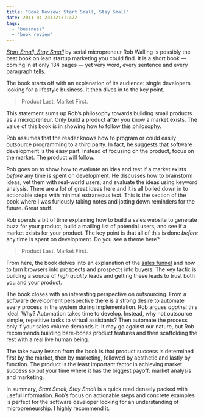 ```yaml
---
title: "Book Review: Start Small, Stay Small"
date: 2011-04-23T12:31:47Z
tags:
  - "business"
  - "book review"
---
```


*[Start Small, Stay Small][1]* by serial micropreneur Rob Walling is possibly the best book on lean startup marketing you could find. It is a short book — coming in at only 134 pages — yet very word, every sentence and every paragraph [tells][2].

<!--more-->

 [1]: http://www.startupbook.net
 [2]: http://www.bartleby.com/141/

The book starts off with an explanation of its audience: single developers looking for a lifestyle business. It then dives in to the key point.

> Product Last. Market First.

This statement sums up Rob’s philosophy towards building small products as a micropreneur. Only build a product **after** you know a market exists. The value of this book is in showing how to follow this philosophy.

Rob assumes that the reader knows how to program or could easily outsource programming to a third party. In fact, he suggests that software development is the easy part. Instead of focusing on the product, focus on the market. The product will follow.

Rob goes on to show how to evaluate an idea and test if a market exists *before* any time is spent on development. He discusses how to brainstorm ideas, vet them with real-world users, and evaluate the ideas using keyword analysis. There are a lot of great ideas here and it is all boiled down in to actionable steps with minimal extraneous text. This is the section of the book where I was furiously taking notes and jotting down reminders for the future. Great stuff.

Rob spends a bit of time explaining how to build a sales website to generate buzz for your product, build a mailing list of potential users, and see if a market exists for your product. The key point is that all of this is done *before* any time is spent on development. Do you see a theme here?

> Product Last. Market First.

From here, the book delves into an explanation of the [sales funnel][3] and how to turn browsers into prospects and prospects into buyers. The key tactic is building a source of *high quality* leads and getting these leads to trust both you and your product.

 [3]: http://www.mindtools.com/pages/article/newLDR_94.htm

The book closes with an interesting perspective on outsourcing. From a software development perspective there is a strong desire to automate every process in the system during implementation. Rob argues *against* this ideal. Why? Automation takes time to develop. Instead, why not outsource simple, repetitive tasks to virtual assistants? Then automate the process only if your sales volume demands it. It may go against our nature, but Rob recommends building bare-bones product features and then scaffolding the rest with a real live human being.

The take away lesson from the book is that product success is determined first by the market, then by marketing, followed by aesthetic and lastly by function. The product is the least important factor in achieving market success so put your time where it has the biggest payoff: market analysis and marketing.

In summary, *Start Small, Stay Small* is a quick read densely packed with useful information. Rob’s focus on actionable steps and concrete examples is perfect for the software developer looking for an understanding of micropreneurship. I highly recommend it.
